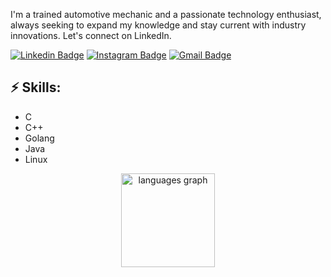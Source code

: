 I'm a trained automotive mechanic and a passionate technology enthusiast, always seeking to expand my knowledge and stay current with industry innovations. Let's connect on LinkedIn.

[![Linkedin Badge](https://img.shields.io/badge/-LinkedIn-blue?style=flat-square&logo=Linkedin&logoColor=white&link=https://www.linkedin.com/in/oronaldornd/)](https://www.linkedin.com/in/oronaldornd/)
[![Instagram Badge](https://img.shields.io/badge/-Instagram-e4405f?style=flat-square&logo=Instagram&logoColor=white&link=https://www.instagram.com/oronaldornd/)](https://www.instagram.com/oronaldornd/)
[![Gmail Badge](https://img.shields.io/badge/-Gmail-d14836?style=flat-square&logo=Gmail&logoColor=white&link=mail@oronaldornd@gmail.com)](mailto:mail@oronaldornd@gmail.com)

## ⚡ Skills:
- C  
- C++
- Golang  
- Java
- Linux

<div align="center">
  <img src="https://github-readme-stats.vercel.app/api/top-langs?username=oronaldornd&locale=en&hide_title=false&layout=compact&card_width=320&langs_count=5&theme=gruvbox&hide_border=false" height="150" alt="languages graph"  />
</div>
